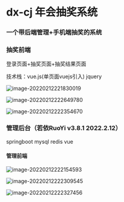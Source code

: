 # dx-cj 年会抽奖系统

### 一个带后端管理+手机端抽奖的系统

### 抽奖前端 

登录页面+抽奖页面+抽奖结果页面

技术栈：vue.js(单页面vuejs引入) jquery

![image-20220212221830019](D:\project\dx-cj\README.assets\image-20220212221830019.png)

![image-20220212222649780](D:\project\dx-cj\README.assets\image-20220212222649780.png)

![image-20220212222354670](D:\project\dx-cj\README.assets\image-20220212222354670.png)

### 管理后台（若依RuoYi v3.8.1  2022.2.12）

springboot mysql redis vue

#### 管理前端

![image-20220212222154593](D:\project\dx-cj\README.assets\image-20220212222154593.png)

![image-20220212222309545](D:\project\dx-cj\README.assets\image-20220212222309545.png)

![image-20220212222327456](D:\project\dx-cj\README.assets\image-20220212222327456.png)



#### 













